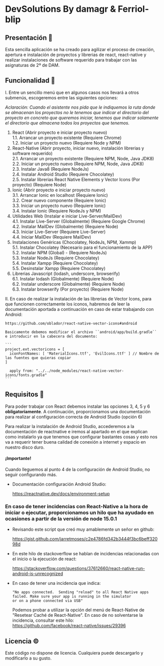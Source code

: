 # DevSolutions By damagr & Ferriol-blip  

## Presentación 📕

Esta sencilla aplicación se ha creado para agilizar el proceso de creación, apertura e instalación de proyectos
y librerias de react, react-native y realizar instalaciones de software requerido para trabajar con las asignaturas
de 2º de DAM.

## Funcionalidad 📖

I. Entre un sencillo menú que en algunos casos nos llevará a otros submenús, escogeremos entre las siguientes opciones:  

*_Aclaración: Cuando el asistente nos pida que le indiquemos la ruta donde se almacenan los proyectos no le_*
*_tenemos que indicar el directorio del proyecto en concreto que queremos iniciar, tenemos que indicar_*
*_solamente el directorio que almacena todos los proyectos que tenemos._*

1. React (Abrir proyecto e iniciar proyecto nuevo)  
   1.1. Arrancar un proyecto existente (Requiere Chrome)  
   1.2. Iniciar un proyecto nuevo (Requiere Node y NPM)  
2. React-Native (Abrir proyecto, iniciar nuevo, instalación librerias y software requerido)  
   2.1. Arrancar un proyecto existente (Requiere NPM, Node, Java JDK8)  
   2.2. Iniciar un proyecto nuevo (Requiere NPM, Node, Java JDK8)  
   2.3. Instalar Java8 (Requiere NodeJs)  
   2.4. Instalar Android Studio (Requiere Chocolatey)  
   2.5. Instalar librerias React Native Elements y Vector Icons (Por proyecto) (Requiere Node)  
3. Ionic (Abrir proyecto e iniciar proyecto nuevo)  
   3.1. Arrancar Ionic en localhost (Requiere Ionic)  
   3.2. Crear nuevo componente (Requiere Ionic)  
   3.3. Iniciar un proyecto nuevo (Requiere Ionic)  
   3.4. Instalar Ionic (Requiere NodeJs y NPM)  
4. Utilidades Web (Instalar e iniciar Live-Server/MailDev)  
   4.1. Instalar Live-Server (Globalmente) (Requiere Google Chrome)  
   4.2. Instalar MailDev (Globalmente) (Requiere Node)  
   4.3. Iniciar Live-Server (Requiere Live-Server)  
   4.4. Iniciar MailDev (Requiere MailDev)
5. Instalaciones Genéricas (Chocolatey, NodeJs, NPM, Xammp)  
   5.1. Instalar Chocolatey (Necesario para el funcionamiento de la APP)  
   5.2. Instalar NPM (Global) - (Requiere NodeJs)  
   5.3. Instalar NodeJs (Requiere Chocolatey)    
   5.4. Instalar Xampp (Requiere Chocolatey)    
   5.5. Desinstalar Xampp (Requiere Chocolatey)  
6. Librerias Javascript (lodash, underscore, browserify)  
   6.1. Instalar lodash (Globalmente) (Requiere Node)  
   6.2. Instalar underscore (Globalmente) (Requiere Node)  
   6.3. Instalar browserify (Por proyecto) (Requiere Node)  

II. En caso de realizar la instalación de las librerias de Vector Icons, para que funcionen correctamente los
 iconos, habremos de leer la documentación aportada a continuación en caso de estar trabajando con Android:

    https://github.com/oblador/react-native-vector-icons#android

    Basicamente debemos modificar el archivo ``android/app/build.gradle`` e introducir en la cabecera del documento:

    ```
    project.ext.vectoricons = [
      iconFontNames: [ 'MaterialIcons.ttf', 'EvilIcons.ttf' ] // Nombre de las fuentes que quieras copiar
    ]
  
      apply from: "../../node_modules/react-native-vector-icons/fonts.gradle"
    ```

## Requisitos 🔑

Para poder trabajar con React debemos instalar las opciones 3, 4, 5 y 6 **obligatoriamente**. A continuación,
proporcionamos una documentación para realizar al configuración correcta de Android Studio (opción 6)  

Para realizar la instalación de Android Studio, accederemos a la documentación de reactnative e iremos
al apartado en el que explican como instalarlo ya que tenemos que configurar bastantes cosas y esto nos 
va a requerir tener buena calidad de conexión a internet y espacio en nuestro disco duro. 

#### ¡Importante!

Cuando lleguemos al punto 4 de la configuración de Android Studio, no seguir configurando más.

+ Documentación configuración Android Studio:

    https://reactnative.dev/docs/environment-setup

### En caso de tener incidencias con React-Native a la hora de iniciar o ejecutar, proporcionamos un hilo que ha ayudado en ocasiones a partir de la versión de node 15.0.1

+ Revisando este script que creó muy amablemente un señor en github:

    https://gist.github.com/jarretmoses/c2e4786fd342b3444f3bc6beff32098d   


+ En este hilo de stackoverflow se hablan de incidencias relacionadas con el inicio o la ejecución de react:

    https://stackoverflow.com/questions/37612660/react-native-run-android-is-unrecognized  


+ En caso de tener una incidencia que indica:

   ```
   "No apps connected.  Sending "reload" to all React Native apps failed. Make sure your app is running in the simulator
   or on a phone connected via USB"
   ```

   Podemos probar a utilizar la opción del menú de React-Native de "Resetear Caché de React-Native". En caso de no
  solventarse la incidencia, consultar este hilo:  
https://github.com/facebook/react-native/issues/29396

## Licencia ©  

Este código no dispone de licencia. Cualquiera puede descargarlo y modificarlo a su gusto.
